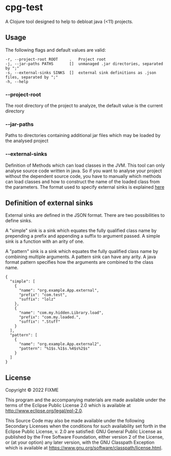 # cpg-test

A Clojure tool designed to help to debloat java (<11) projects.

## Usage

The following flags and default values are valid:
```
-r, --project-root ROOT     .   Project root
-j, --jar-paths PATHS       []  unmanaged .jar directories, separated by ";"
-s, --external-sinks SINKS  []  external sink definitions as .json files, separated by ";"
-h, --help
```

### --project-root
The root directory of the project to analyze, the default value is the current directory

### --jar-paths
Paths to directories containing additional jar files which may be loaded by the analysed project

### --external-sinks
Definition of Methods which can load classes in the JVM. This tool can only analyse source code written in java. So if
you want to analyse your project without the dependent source code, you have to manually which methods can load classes
and how to construct the name of the loaded class from the parameters.
The format used to specify external sinks is explained [here](#definition-of-external-sinks)

## Definition of external sinks
External sinks are defined in the JSON format. There are two possibilities to define sinks.

A "simple" sink is a sink which equates the fully qualified class name by prepending a prefix and appending a suffix to
argument passed. A simple sink is a function with an arity of one.

A "pattern" sink is a sink which equates the fully qualified class name by combining multiple arguments. A pattern sink
can have any arity. A java format pattern specifies how the arguments are combined to the class name.

```
{
  "simple": [
    {
      "name": "org.example.App.external",
      "prefix": "com.test",
      "suffix": "lolz"
    },
    {
      "name": "com.my.hidden.Library.load",
      "prefix": "com.my.loaded.",
      "suffix": ".Stuff"
    }
  ],
  "pattern": [
    {
      "name": "org.example.App.external2",
      "pattern": "%1$s.%1$s.%4$s%2$s"
    }
  ]
}
```

## License

Copyright © 2022 FIXME

This program and the accompanying materials are made available under the
terms of the Eclipse Public License 2.0 which is available at
http://www.eclipse.org/legal/epl-2.0.

This Source Code may also be made available under the following Secondary
Licenses when the conditions for such availability set forth in the Eclipse
Public License, v. 2.0 are satisfied: GNU General Public License as published by
the Free Software Foundation, either version 2 of the License, or (at your
option) any later version, with the GNU Classpath Exception which is available
at https://www.gnu.org/software/classpath/license.html.
